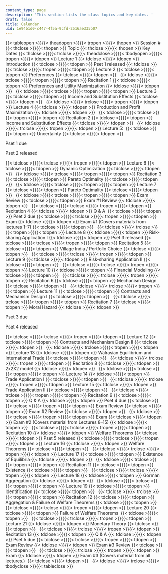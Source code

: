 ```yaml
---
content_type: page
description: 'This section lists the class topics and key dates. '
draft: false
title: Calendar
uid: 1e94b1d0-c447-4f5a-9cfd-2516ae335b07
---
```

{{< tableopen >}}{{< theadopen >}}{{< tropen >}}{{< thopen >}}
Session #
{{< thclose >}}{{< thopen >}}
Topic
{{< thclose >}}{{< thopen >}}
Key Dates
{{< thclose >}}{{< trclose >}}{{< theadclose >}}{{< tbodyopen >}}{{< tropen >}}{{< tdopen >}}
Lecture 1
{{< tdclose >}}{{< tdopen >}}
Introduction
{{< tdclose >}}{{< tdopen >}}
Pset 1 released
{{< tdclose >}}{{< trclose >}}{{< tropen >}}{{< tdopen >}}
Lecture 2
{{< tdclose >}}{{< tdopen >}}
Preferences
{{< tdclose >}}{{< tdopen >}}
 
{{< tdclose >}}{{< trclose >}}{{< tropen >}}{{< tdopen >}}
Recitation 1
{{< tdclose >}}{{< tdopen >}}
Preferences and Utility Maximization
{{< tdclose >}}{{< tdopen >}}
 
{{< tdclose >}}{{< trclose >}}{{< tropen >}}{{< tdopen >}}
Lecture 3
{{< tdclose >}}{{< tdopen >}}
Income and Substitution Effects
{{< tdclose >}}{{< tdopen >}}
 
{{< tdclose >}}{{< trclose >}}{{< tropen >}}{{< tdopen >}}
Lecture 4
{{< tdclose >}}{{< tdopen >}}
Production and Profit Maximization
{{< tdclose >}}{{< tdopen >}}
 
{{< tdclose >}}{{< trclose >}}{{< tropen >}}{{< tdopen >}}
Recitation 2
{{< tdclose >}}{{< tdopen >}}
Income and Substitution Effects
{{< tdclose >}}{{< tdopen >}}
 
{{< tdclose >}}{{< trclose >}}{{< tropen >}}{{< tdopen >}}
Lecture 5: 
{{< tdclose >}}{{< tdopen >}}
Uncertainty
{{< tdclose >}}{{< tdopen >}}

Pset 1 due

Pset 2 released

{{< tdclose >}}{{< trclose >}}{{< tropen >}}{{< tdopen >}}
Lecture 6
{{< tdclose >}}{{< tdopen >}}
Dynamic Optimization
{{< tdclose >}}{{< tdopen >}}
 
{{< tdclose >}}{{< trclose >}}{{< tropen >}}{{< tdopen >}}
Recitation 3
{{< tdclose >}}{{< tdopen >}}
Pareto Optimality
{{< tdclose >}}{{< tdopen >}}
 
{{< tdclose >}}{{< trclose >}}{{< tropen >}}{{< tdopen >}}
Lecture 7
{{< tdclose >}}{{< tdopen >}}
Pareto Optimality
{{< tdclose >}}{{< tdopen >}}
 
{{< tdclose >}}{{< trclose >}}{{< tropen >}}{{< tdopen >}}
Exam Review
{{< tdclose >}}{{< tdopen >}}
Exam #1 Review
{{< tdclose >}}{{< tdopen >}}
 
{{< tdclose >}}{{< trclose >}}{{< tropen >}}{{< tdopen >}}
Recitation 4
{{< tdclose >}}{{< tdopen >}}
Q & A 
{{< tdclose >}}{{< tdopen >}}
Pset 2 due
{{< tdclose >}}{{< trclose >}}{{< tropen >}}{{< tdopen >}}
Exam
{{< tdclose >}}{{< tdopen >}}
Exam #1 (Covers materials from lectures 1–7)
{{< tdclose >}}{{< tdopen >}}
 
{{< tdclose >}}{{< trclose >}}{{< tropen >}}{{< tdopen >}}
Lecture 8
{{< tdclose >}}{{< tdopen >}}
Risk-sharing Application I
{{< tdclose >}}{{< tdopen >}}
Pset 3 released
{{< tdclose >}}{{< trclose >}}{{< tropen >}}{{< tdopen >}}
Recitation 5
{{< tdclose >}}{{< tdopen >}}
Village India / Portfolio Choice
{{< tdclose >}}{{< tdopen >}}
 
{{< tdclose >}}{{< trclose >}}{{< tropen >}}{{< tdopen >}}
Lecture 9
{{< tdclose >}}{{< tdopen >}}
Risk-sharing Application II
{{< tdclose >}}{{< tdopen >}}
 
{{< tdclose >}}{{< trclose >}}{{< tropen >}}{{< tdopen >}}
Lecture 10
{{< tdclose >}}{{< tdopen >}}
Financial Modeling
{{< tdclose >}}{{< tdopen >}}
 
{{< tdclose >}}{{< trclose >}}{{< tropen >}}{{< tdopen >}}
Recitation 6
{{< tdclose >}}{{< tdopen >}}
Mechanism Design
{{< tdclose >}}{{< tdopen >}}
 
{{< tdclose >}}{{< trclose >}}{{< tropen >}}{{< tdopen >}}
Lecture 11
{{< tdclose >}}{{< tdopen >}}
Contracts and Mechanism Design I
{{< tdclose >}}{{< tdopen >}}
 
{{< tdclose >}}{{< trclose >}}{{< tropen >}}{{< tdopen >}}
Recitation 7
{{< tdclose >}}{{< tdopen >}}
Moral Hazard
{{< tdclose >}}{{< tdopen >}}

Pset 3 due

Pset 4 released

{{< tdclose >}}{{< trclose >}}{{< tropen >}}{{< tdopen >}}
Lecture 12
{{< tdclose >}}{{< tdopen >}}
Contracts and Mechanism Design II
{{< tdclose >}}{{< tdopen >}}
 
{{< tdclose >}}{{< trclose >}}{{< tropen >}}{{< tdopen >}}
Lecture 13
{{< tdclose >}}{{< tdopen >}}
Walrasian Equilibrium and International Trade
{{< tdclose >}}{{< tdopen >}}
 
{{< tdclose >}}{{< trclose >}}{{< tropen >}}{{< tdopen >}}
Recitation 8
{{< tdclose >}}{{< tdopen >}}
2x2X2 model
{{< tdclose >}}{{< tdopen >}}
 
{{< tdclose >}}{{< trclose >}}{{< tropen >}}{{< tdopen >}}
Lecture 14
{{< tdclose >}}{{< tdopen >}}
Trade Application I
{{< tdclose >}}{{< tdopen >}}
 
{{< tdclose >}}{{< trclose >}}{{< tropen >}}{{< tdopen >}}
Lecture 15
{{< tdclose >}}{{< tdopen >}}
Trade Application II
{{< tdclose >}}{{< tdopen >}}
 
{{< tdclose >}}{{< trclose >}}{{< tropen >}}{{< tdopen >}}
Recitation 9
{{< tdclose >}}{{< tdopen >}}
Q & A
{{< tdclose >}}{{< tdopen >}}
Pset 4 due
{{< tdclose >}}{{< trclose >}}{{< tropen >}}{{< tdopen >}}
Exam Review
{{< tdclose >}}{{< tdopen >}}
Exam #2 Review
{{< tdclose >}}{{< tdopen >}}
 
{{< tdclose >}}{{< trclose >}}{{< tropen >}}{{< tdopen >}}
Exam
{{< tdclose >}}{{< tdopen >}}
Exam #2 (Covers material from Lectures 8–15)
{{< tdclose >}}{{< tdopen >}}
 
{{< tdclose >}}{{< trclose >}}{{< tropen >}}{{< tdopen >}}
Recitation 10
{{< tdclose >}}{{< tdopen >}}
Welfare Theorems
{{< tdclose >}}{{< tdopen >}}
Pset 5 released
{{< tdclose >}}{{< trclose >}}{{< tropen >}}{{< tdopen >}}
Lecture 16
{{< tdclose >}}{{< tdopen >}}
Welfare Theorems
{{< tdclose >}}{{< tdopen >}}
 
{{< tdclose >}}{{< trclose >}}{{< tropen >}}{{< tdopen >}}
Lecture 17
{{< tdclose >}}{{< tdopen >}}
Existence of Equilibria
{{< tdclose >}}{{< tdopen >}}
 
{{< tdclose >}}{{< trclose >}}{{< tropen >}}{{< tdopen >}}
Recitation 11
{{< tdclose >}}{{< tdopen >}}
Existence
{{< tdclose >}}{{< tdopen >}}
 
{{< tdclose >}}{{< trclose >}}{{< tropen >}}{{< tdopen >}}
Lecture 18
{{< tdclose >}}{{< tdopen >}}
Gorman Aggregation
{{< tdclose >}}{{< tdopen >}}
 
{{< tdclose >}}{{< trclose >}}{{< tropen >}}{{< tdopen >}}
Lecture 19
{{< tdclose >}}{{< tdopen >}}
Identification
{{< tdclose >}}{{< tdopen >}}
 
{{< tdclose >}}{{< trclose >}}{{< tropen >}}{{< tdopen >}}
Recitation 12
{{< tdclose >}}{{< tdopen >}}
Aggregation & Failure of Welfare Theorems
{{< tdclose >}}{{< tdopen >}}
 
{{< tdclose >}}{{< trclose >}}{{< tropen >}}{{< tdopen >}}
Lecture 20
{{< tdclose >}}{{< tdopen >}}
Failure of Welfare Theorems 
{{< tdclose >}}{{< tdopen >}}
 
{{< tdclose >}}{{< trclose >}}{{< tropen >}}{{< tdopen >}}
Lecture 21
{{< tdclose >}}{{< tdopen >}}
Monetary Theory
{{< tdclose >}}{{< tdopen >}}
 
{{< tdclose >}}{{< trclose >}}{{< tropen >}}{{< tdopen >}}
Recitation 13
{{< tdclose >}}{{< tdopen >}}
Q & A
{{< tdclose >}}{{< tdopen >}}
Pset 5 due
{{< tdclose >}}{{< trclose >}}{{< tropen >}}{{< tdopen >}}
Exam Review
{{< tdclose >}}{{< tdopen >}}
Exam #3 Review
{{< tdclose >}}{{< tdopen >}}
 
{{< tdclose >}}{{< trclose >}}{{< tropen >}}{{< tdopen >}}
Exam
{{< tdclose >}}{{< tdopen >}}
Exam #3 (Covers material from all lectures.) 
{{< tdclose >}}{{< tdopen >}}
 
{{< tdclose >}}{{< trclose >}}{{< tbodyclose >}}{{< tableclose >}}